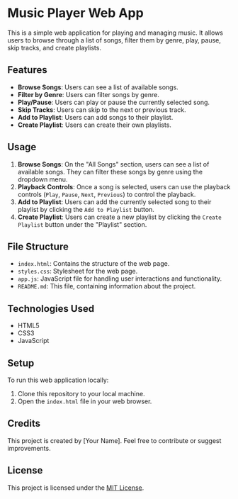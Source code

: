 # Music Player Web App

This is a simple web application for playing and managing music. It allows users to browse through a list of songs, filter them by genre, play, pause, skip tracks, and create playlists.

## Features

- **Browse Songs**: Users can see a list of available songs.
- **Filter by Genre**: Users can filter songs by genre.
- **Play/Pause**: Users can play or pause the currently selected song.
- **Skip Tracks**: Users can skip to the next or previous track.
- **Add to Playlist**: Users can add songs to their playlist.
- **Create Playlist**: Users can create their own playlists.

## Usage

1. **Browse Songs**: On the "All Songs" section, users can see a list of available songs. They can filter these songs by genre using the dropdown menu.
2. **Playback Controls**: Once a song is selected, users can use the playback controls (`Play`, `Pause`, `Next`, `Previous`) to control the playback.
3. **Add to Playlist**: Users can add the currently selected song to their playlist by clicking the `Add to Playlist` button.
4. **Create Playlist**: Users can create a new playlist by clicking the `Create Playlist` button under the "Playlist" section.

## File Structure

- `index.html`: Contains the structure of the web page.
- `styles.css`: Stylesheet for the web page.
- `app.js`: JavaScript file for handling user interactions and functionality.
- `README.md`: This file, containing information about the project.

## Technologies Used

- HTML5
- CSS3
- JavaScript

## Setup

To run this web application locally:

1. Clone this repository to your local machine.
2. Open the `index.html` file in your web browser.

## Credits

This project is created by [Your Name]. Feel free to contribute or suggest improvements.

## License

This project is licensed under the [MIT License](LICENSE).
